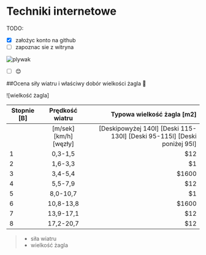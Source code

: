 # Techniki internetowe

TODO:

- [x] założyc konto na github
- [ ] zapoznac sie z witryna

![plywak](https://prezentmarzen.com/blog/wp-content/uploads/2015/04/Karon-Beach-Hotel-Windsurfing.jpg)

- [ ] :blush:

##Ocena siły wiatru i właściwy dobór wielkości żagla  :raised_hands:

![wielkość żagla]

| Stopnie [B]  |    Prędkość wiatru      | Typowa wielkość żagla [m2] |
|----------|:-------------:|------:|
|  |  [m/sek] [km/h]  [węzły] | [Deskipowyżej 140l] [Deski 115-130l] [Deski 95-115l] [Deski poniżej 95l] |
| 1 |   0,3-1,5  |   $12 |
| 2 | 1,6-3,3 |    $1 |
| 3 |  3,4-5,4 | $1600 |
| 4 |    5,5-7,9   |   $12 |
| 5 | 8,0-10,7 |    $1 |
| 6 |  10,8-13,8 | $1600 |
| 7 |    13,9-17,1   |   $12 |
| 8 |    17,2-20,7   |   $12 |





> - siła wiatru
> - wielkość żagla
